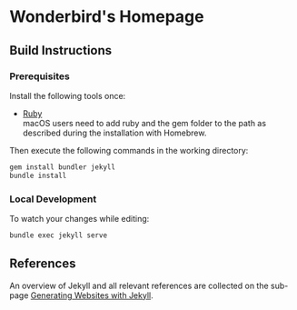 # Wonderbird's Homepage

## Build Instructions

### Prerequisites

Install the following tools once:

- [Ruby](https://www.ruby-lang.org/en/documentation/installation/)<br>macOS users need to add ruby and the gem folder to the path as described during the installation with Homebrew.

Then execute the following commands in the working directory:

```sh
gem install bundler jekyll
bundle install
```

### Local Development

To watch your changes while editing:

```sh
bundle exec jekyll serve
```

## References

An overview of Jekyll and all relevant references are collected on the sub-page [Generating Websites with Jekyll](_pages/jekyll.md).
